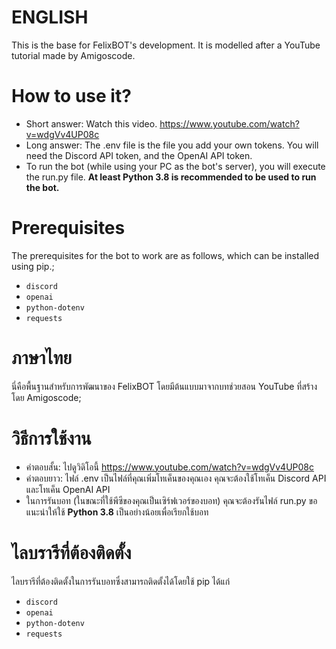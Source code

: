 # ENGLISH
This is the base for FelixBOT's development. It is modelled after a YouTube tutorial made by Amigoscode.

# How to use it?
* Short answer: Watch this video. https://www.youtube.com/watch?v=wdgVv4UP08c
* Long answer: The .env file is the file you add your own tokens. You will need the Discord API token, and the OpenAI API token.
* To run the bot (while using your PC as the bot's server), you will execute the run.py file. **At least Python 3.8 is recommended to be used to run the bot.**

# Prerequisites
The prerequisites for the bot to work are as follows, which can be installed using pip.;
* `discord`
* `openai`
* `python-dotenv`
* `requests`

# ภาษาไทย
นี่คือพื้นฐานสำหรับการพัฒนาของ FelixBOT โดยมีต้นแบบมาจากบทช่วยสอน YouTube ที่สร้างโดย Amigoscode;

# วิธีการใช้งาน
* คำตอบสั้น: ไปดูวิดิโอนี้ https://www.youtube.com/watch?v=wdgVv4UP08c
* คำตอบยาว: ไฟล์ .env เป็นไฟล์ที่คุณเพิ่มโทเค็นของคุณเอง คุณจะต้องใช้โทเค็น Discord API และโทเค็น OpenAI API
* ในการรันบอท (ในขณะที่ใช้พีซีของคุณเป็นเซิร์ฟเวอร์ของบอท) คุณจะต้องรันไฟล์ run.py ขอแนะนำให้ใช้ **Python 3.8** เป็นอย่างน้อยเพื่อเรียกใช้บอท

# ไลบรารีที่ต้องติดตั้ง
ไลบรารีที่ต้องติดตั้งในการรันบอทซึ่งสามารถติดตั้งได้โดยใช้ pip ได้แก่
* `discord`
* `openai`
* `python-dotenv`
* `requests`
